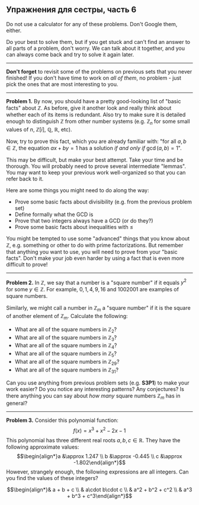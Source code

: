 ## Упражнения для сестры, часть 6

Do not use a calculator for any of these problems. Don't Google them, either. <br>
    
Do your best to solve them, but if you get stuck and can't find an answer to all parts of a problem, don't worry. We can talk about it together, and you can always come back and try to solve it again later.

<hr>

**Don't forget** to revisit some of the problems on previous sets that you never finished! If you don't have time to work on *all of them*, no problem - just pick the ones that are most interesting to you.

<hr>

**Problem 1.** By now, you should have a pretty good-looking list of "basic facts" about $\mathbb Z$. As before, give it another look and really think about whether each of its items is redundant. Also try to make sure it is detailed enough to distinguish $\mathbb Z$ from other number systems (e.g. $\mathbb Z_n$ for some small values of $n$, $\mathbb Z[i]$, $\mathbb Q$, $\mathbb R$, etc).

Now, try to prove this fact, which you are already familiar with: "for all $a,b\in\mathbb Z$, the equation $ax + by = 1$ has a solution *if and only if* $\gcd(a,b) = 1$".

This may be difficult, but make your best attempt. Take your time and be thorough. You will probably need to prove several intermediate "lemmas". You may want to keep your previous work well-organized so that you can refer back to it.

Here are some things you might need to do along the way:

- Prove some basic facts about divisibility (e.g. from the previous problem set)
- Define formally what the GCD is
- Prove that two integers always have a GCD (or do they?)
- Prove some basic facts about inequalities with $\leq$

You might be tempted to use some "advanced" things that you know about $\mathbb Z$, e.g. something or other to do with prime factorizations. But remember that anything you want to use, you will need to prove from your "basic facts". Don't make your job even harder by using a fact that is even more difficult to prove!

<hr>

**Problem 2.** In $\mathbb Z$, we say that a number is a "square number" if it equals $y^2$ for some $y\in\mathbb Z$. For example, $0,1,4,9,16$ and $1002001$ are examples of square numbers.

Similarly, we might call a number in $\mathbb Z_m$ a "square number" if it is the square of another element of $\mathbb Z_m$. Calculate the following:

- What are all of the square numbers in $\mathbb Z_2$?
- What are all of the square numbers in $\mathbb Z_3$? 
- What are all of the square numbers in $\mathbb Z_4$? 
- What are all of the square numbers in $\mathbb Z_5$? 
- What are all of the square numbers in $\mathbb Z_{29}$? 
- What are all of the square numbers in $\mathbb Z_{31}$? 

Can you use anything from previous problem sets (e.g. **S3P1**) to make your work easier? Do you notice any interesting patterns? Any conjectures? Is there anything you can say about *how many* square numbers $\mathbb Z_m$ has in general?

<hr>

**Problem 3.** Consider this polynomial function: $$f(x) = x^3 + x^2 - 2x - 1$$ This polynomial has three different real roots $a,b,c\in\mathbb R$. They have the following approximate values: $$\begin{align*}a &\approx 1.247 \\ b &\approx -0.445 \\ c &\approx -1.802\end{align*}$$ However, strangely enough, the following expressions are all integers. Can you find the values of these integers?

$$\begin{align*}& a + b + c \\ & a\cdot b\cdot c \\ & a^2 + b^2 + c^2 \\ & a^3 + b^3 + c^3\end{align*}$$

